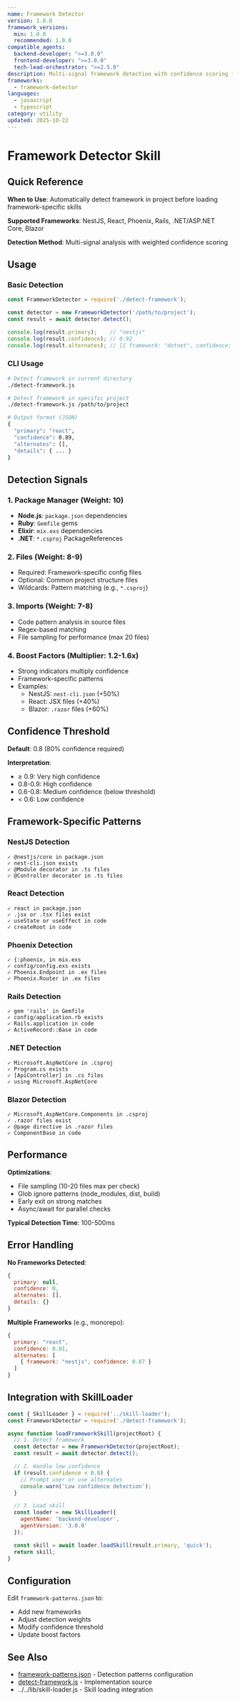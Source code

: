 ```yaml
---
name: Framework Detector
version: 1.0.0
framework_versions:
  min: 1.0.0
  recommended: 1.0.0
compatible_agents:
  backend-developer: ">=3.0.0"
  frontend-developer: ">=3.0.0"
  tech-lead-orchestrator: ">=2.5.0"
description: Multi-signal framework detection with confidence scoring for 6 major frameworks
frameworks:
  - framework-detector
languages:
  - javascript
  - typescript
category: utility
updated: 2025-10-22
---
```


# Framework Detector Skill

## Quick Reference

**When to Use**: Automatically detect framework in project before loading framework-specific skills

**Supported Frameworks**: NestJS, React, Phoenix, Rails, .NET/ASP.NET Core, Blazor

**Detection Method**: Multi-signal analysis with weighted confidence scoring

## Usage

### Basic Detection

```javascript
const FrameworkDetector = require('./detect-framework');

const detector = new FrameworkDetector('/path/to/project');
const result = await detector.detect();

console.log(result.primary);    // "nestjs"
console.log(result.confidence); // 0.92
console.log(result.alternates); // [{ framework: "dotnet", confidence: 0.45 }]
```

### CLI Usage

```bash
# Detect framework in current directory
./detect-framework.js

# Detect framework in specific project
./detect-framework.js /path/to/project

# Output format (JSON)
{
  "primary": "react",
  "confidence": 0.89,
  "alternates": [],
  "details": { ... }
}
```

## Detection Signals

### 1. Package Manager (Weight: 10)
- **Node.js**: `package.json` dependencies
- **Ruby**: `Gemfile` gems
- **Elixir**: `mix.exs` dependencies
- **.NET**: `*.csproj` PackageReferences

### 2. Files (Weight: 8-9)
- Required: Framework-specific config files
- Optional: Common project structure files
- Wildcards: Pattern matching (e.g., `*.csproj`)

### 3. Imports (Weight: 7-8)
- Code pattern analysis in source files
- Regex-based matching
- File sampling for performance (max 20 files)

### 4. Boost Factors (Multiplier: 1.2-1.6x)
- Strong indicators multiply confidence
- Framework-specific patterns
- Examples:
  - NestJS: `nest-cli.json` (+50%)
  - React: JSX files (+40%)
  - Blazor: `.razor` files (+60%)

## Confidence Threshold

**Default**: 0.8 (80% confidence required)

**Interpretation**:
- ≥ 0.9: Very high confidence
- 0.8-0.9: High confidence
- 0.6-0.8: Medium confidence (below threshold)
- < 0.6: Low confidence

## Framework-Specific Patterns

### NestJS Detection
```
✓ @nestjs/core in package.json
✓ nest-cli.json exists
✓ @Module decorator in .ts files
✓ @Controller decorator in .ts files
```

### React Detection
```
✓ react in package.json
✓ .jsx or .tsx files exist
✓ useState or useEffect in code
✓ createRoot in code
```

### Phoenix Detection
```
✓ {:phoenix, in mix.exs
✓ config/config.exs exists
✓ Phoenix.Endpoint in .ex files
✓ Phoenix.Router in .ex files
```

### Rails Detection
```
✓ gem 'rails' in Gemfile
✓ config/application.rb exists
✓ Rails.application in code
✓ ActiveRecord::Base in code
```

### .NET Detection
```
✓ Microsoft.AspNetCore in .csproj
✓ Program.cs exists
✓ [ApiController] in .cs files
✓ using Microsoft.AspNetCore
```

### Blazor Detection
```
✓ Microsoft.AspNetCore.Components in .csproj
✓ .razor files exist
✓ @page directive in .razor files
✓ ComponentBase in code
```

## Performance

**Optimizations**:
- File sampling (10-20 files max per check)
- Glob ignore patterns (node_modules, dist, build)
- Early exit on strong matches
- Async/await for parallel checks

**Typical Detection Time**: 100-500ms

## Error Handling

**No Frameworks Detected**:
```javascript
{
  primary: null,
  confidence: 0,
  alternates: [],
  details: {}
}
```

**Multiple Frameworks** (e.g., monorepo):
```javascript
{
  primary: "react",
  confidence: 0.91,
  alternates: [
    { framework: "nestjs", confidence: 0.87 }
  ]
}
```

## Integration with SkillLoader

```javascript
const { SkillLoader } = require('../skill-loader');
const FrameworkDetector = require('./detect-framework');

async function loadFrameworkSkill(projectRoot) {
  // 1. Detect framework
  const detector = new FrameworkDetector(projectRoot);
  const result = await detector.detect();

  // 2. Handle low confidence
  if (result.confidence < 0.8) {
    // Prompt user or use alternates
    console.warn('Low confidence detection');
  }

  // 3. Load skill
  const loader = new SkillLoader({
    agentName: 'backend-developer',
    agentVersion: '3.0.0'
  });

  const skill = await loader.loadSkill(result.primary, 'quick');
  return skill;
}
```

## Configuration

Edit `framework-patterns.json` to:
- Add new frameworks
- Adjust detection weights
- Modify confidence threshold
- Update boost factors

## See Also

- [framework-patterns.json](./framework-patterns.json) - Detection patterns configuration
- [detect-framework.js](./detect-framework.js) - Implementation source
- ../../lib/skill-loader.js - Skill loading integration
